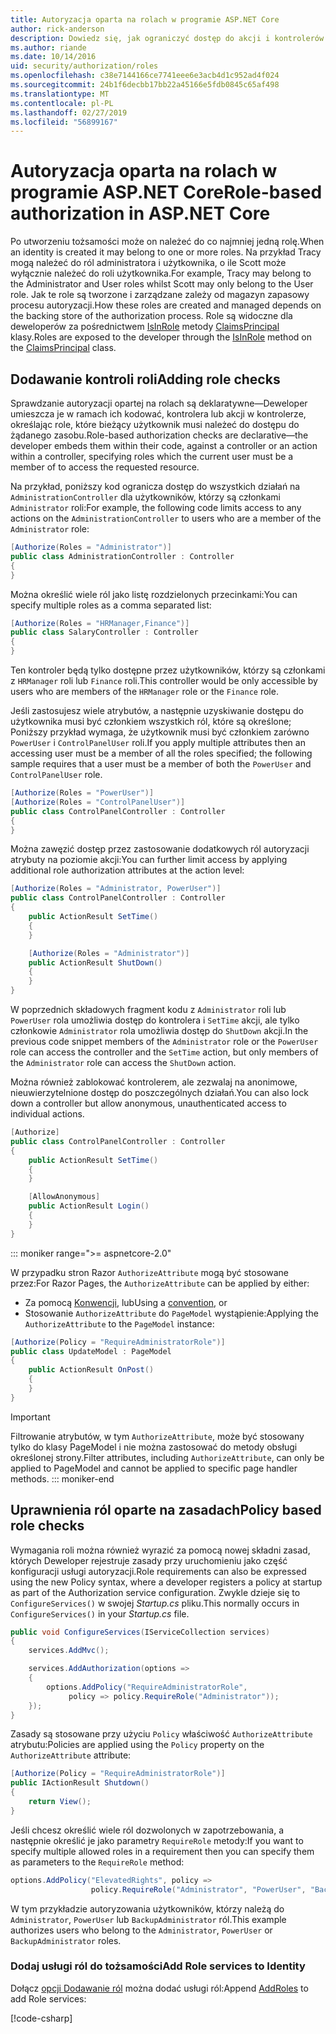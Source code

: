 ```yaml
---
title: Autoryzacja oparta na rolach w programie ASP.NET Core
author: rick-anderson
description: Dowiedz się, jak ograniczyć dostęp do akcji i kontrolerów platformy ASP.NET Core, przekazując ról z atrybutem autoryzacji.
ms.author: riande
ms.date: 10/14/2016
uid: security/authorization/roles
ms.openlocfilehash: c38e7144166ce7741eee6e3acb4d1c952ad4f024
ms.sourcegitcommit: 24b1f6decbb17bb22a45166e5fdb0845c65af498
ms.translationtype: MT
ms.contentlocale: pl-PL
ms.lasthandoff: 02/27/2019
ms.locfileid: "56899167"
---
```

# <a name="role-based-authorization-in-aspnet-core"></a><span data-ttu-id="1e06a-103">Autoryzacja oparta na rolach w programie ASP.NET Core</span><span class="sxs-lookup"><span data-stu-id="1e06a-103">Role-based authorization in ASP.NET Core</span></span>

<a name="security-authorization-role-based"></a>

<span data-ttu-id="1e06a-104">Po utworzeniu tożsamości może on należeć do co najmniej jedną rolę.</span><span class="sxs-lookup"><span data-stu-id="1e06a-104">When an identity is created it may belong to one or more roles.</span></span> <span data-ttu-id="1e06a-105">Na przykład Tracy mogą należeć do ról administratora i użytkownika, o ile Scott może wyłącznie należeć do roli użytkownika.</span><span class="sxs-lookup"><span data-stu-id="1e06a-105">For example, Tracy may belong to the Administrator and User roles whilst Scott may only belong to the User role.</span></span> <span data-ttu-id="1e06a-106">Jak te role są tworzone i zarządzane zależy od magazyn zapasowy procesu autoryzacji.</span><span class="sxs-lookup"><span data-stu-id="1e06a-106">How these roles are created and managed depends on the backing store of the authorization process.</span></span> <span data-ttu-id="1e06a-107">Role są widoczne dla deweloperów za pośrednictwem [IsInRole](/dotnet/api/system.security.principal.genericprincipal.isinrole) metody [ClaimsPrincipal](/dotnet/api/system.security.claims.claimsprincipal) klasy.</span><span class="sxs-lookup"><span data-stu-id="1e06a-107">Roles are exposed to the developer through the [IsInRole](/dotnet/api/system.security.principal.genericprincipal.isinrole) method on the [ClaimsPrincipal](/dotnet/api/system.security.claims.claimsprincipal) class.</span></span>

## <a name="adding-role-checks"></a><span data-ttu-id="1e06a-108">Dodawanie kontroli roli</span><span class="sxs-lookup"><span data-stu-id="1e06a-108">Adding role checks</span></span>

<span data-ttu-id="1e06a-109">Sprawdzanie autoryzacji opartej na rolach są deklaratywne&mdash;Deweloper umieszcza je w ramach ich kodować, kontrolera lub akcji w kontrolerze, określając role, które bieżący użytkownik musi należeć do dostępu do żądanego zasobu.</span><span class="sxs-lookup"><span data-stu-id="1e06a-109">Role-based authorization checks are declarative&mdash;the developer embeds them within their code, against a controller or an action within a controller, specifying roles which the current user must be a member of to access the requested resource.</span></span>

<span data-ttu-id="1e06a-110">Na przykład, poniższy kod ogranicza dostęp do wszystkich działań na `AdministrationController` dla użytkowników, którzy są członkami `Administrator` roli:</span><span class="sxs-lookup"><span data-stu-id="1e06a-110">For example, the following code limits access to any actions on the `AdministrationController` to users who are a member of the `Administrator` role:</span></span>

```csharp
[Authorize(Roles = "Administrator")]
public class AdministrationController : Controller
{
}
```

<span data-ttu-id="1e06a-111">Można określić wiele ról jako listę rozdzielonych przecinkami:</span><span class="sxs-lookup"><span data-stu-id="1e06a-111">You can specify multiple roles as a comma separated list:</span></span>

```csharp
[Authorize(Roles = "HRManager,Finance")]
public class SalaryController : Controller
{
}
```

<span data-ttu-id="1e06a-112">Ten kontroler będą tylko dostępne przez użytkowników, którzy są członkami z `HRManager` roli lub `Finance` roli.</span><span class="sxs-lookup"><span data-stu-id="1e06a-112">This controller would be only accessible by users who are members of the `HRManager` role or the `Finance` role.</span></span>

<span data-ttu-id="1e06a-113">Jeśli zastosujesz wiele atrybutów, a następnie uzyskiwanie dostępu do użytkownika musi być członkiem wszystkich ról, które są określone; Poniższy przykład wymaga, że użytkownik musi być członkiem zarówno `PowerUser` i `ControlPanelUser` roli.</span><span class="sxs-lookup"><span data-stu-id="1e06a-113">If you apply multiple attributes then an accessing user must be a member of all the roles specified; the following sample requires that a user must be a member of both the `PowerUser` and `ControlPanelUser` role.</span></span>

```csharp
[Authorize(Roles = "PowerUser")]
[Authorize(Roles = "ControlPanelUser")]
public class ControlPanelController : Controller
{
}
```

<span data-ttu-id="1e06a-114">Można zawęzić dostęp przez zastosowanie dodatkowych ról autoryzacji atrybuty na poziomie akcji:</span><span class="sxs-lookup"><span data-stu-id="1e06a-114">You can further limit access by applying additional role authorization attributes at the action level:</span></span>

```csharp
[Authorize(Roles = "Administrator, PowerUser")]
public class ControlPanelController : Controller
{
    public ActionResult SetTime()
    {
    }

    [Authorize(Roles = "Administrator")]
    public ActionResult ShutDown()
    {
    }
}
```

<span data-ttu-id="1e06a-115">W poprzednich składowych fragment kodu z `Administrator` roli lub `PowerUser` rola umożliwia dostęp do kontrolera i `SetTime` akcji, ale tylko członkowie `Administrator` rola umożliwia dostęp do `ShutDown` akcji.</span><span class="sxs-lookup"><span data-stu-id="1e06a-115">In the previous code snippet members of the `Administrator` role or the `PowerUser` role can access the controller and the `SetTime` action, but only members of the `Administrator` role can access the `ShutDown` action.</span></span>

<span data-ttu-id="1e06a-116">Można również zablokować kontrolerem, ale zezwalaj na anonimowe, nieuwierzytelnione dostęp do poszczególnych działań.</span><span class="sxs-lookup"><span data-stu-id="1e06a-116">You can also lock down a controller but allow anonymous, unauthenticated access to individual actions.</span></span>

```csharp
[Authorize]
public class ControlPanelController : Controller
{
    public ActionResult SetTime()
    {
    }

    [AllowAnonymous]
    public ActionResult Login()
    {
    }
}
```

::: moniker range=">= aspnetcore-2.0"

<span data-ttu-id="1e06a-117">W przypadku stron Razor `AuthorizeAttribute` mogą być stosowane przez:</span><span class="sxs-lookup"><span data-stu-id="1e06a-117">For Razor Pages, the `AuthorizeAttribute` can be applied by either:</span></span>

* <span data-ttu-id="1e06a-118">Za pomocą [Konwencji](xref:razor-pages/razor-pages-conventions#page-model-action-conventions), lub</span><span class="sxs-lookup"><span data-stu-id="1e06a-118">Using a [convention](xref:razor-pages/razor-pages-conventions#page-model-action-conventions), or</span></span>
* <span data-ttu-id="1e06a-119">Stosowanie `AuthorizeAttribute` do `PageModel` wystąpienie:</span><span class="sxs-lookup"><span data-stu-id="1e06a-119">Applying the `AuthorizeAttribute` to the `PageModel` instance:</span></span>

```csharp
[Authorize(Policy = "RequireAdministratorRole")]
public class UpdateModel : PageModel
{
    public ActionResult OnPost()
    {
    }
}
```

> [!IMPORTANT]
> <span data-ttu-id="1e06a-120">Filtrowanie atrybutów, w tym `AuthorizeAttribute`, może być stosowany tylko do klasy PageModel i nie można zastosować do metody obsługi określonej strony.</span><span class="sxs-lookup"><span data-stu-id="1e06a-120">Filter attributes, including `AuthorizeAttribute`, can only be applied to PageModel and cannot be applied to specific page handler methods.</span></span>
::: moniker-end


<a name="security-authorization-role-policy"></a>

## <a name="policy-based-role-checks"></a><span data-ttu-id="1e06a-121">Uprawnienia ról oparte na zasadach</span><span class="sxs-lookup"><span data-stu-id="1e06a-121">Policy based role checks</span></span>

<span data-ttu-id="1e06a-122">Wymagania roli można również wyrazić za pomocą nowej składni zasad, których Deweloper rejestruje zasady przy uruchomieniu jako część konfiguracji usługi autoryzacji.</span><span class="sxs-lookup"><span data-stu-id="1e06a-122">Role requirements can also be expressed using the new Policy syntax, where a developer registers a policy at startup as part of the Authorization service configuration.</span></span> <span data-ttu-id="1e06a-123">Zwykle dzieje się to `ConfigureServices()` w swojej *Startup.cs* pliku.</span><span class="sxs-lookup"><span data-stu-id="1e06a-123">This normally occurs in `ConfigureServices()` in your *Startup.cs* file.</span></span>

```csharp
public void ConfigureServices(IServiceCollection services)
{
    services.AddMvc();

    services.AddAuthorization(options =>
    {
        options.AddPolicy("RequireAdministratorRole",
             policy => policy.RequireRole("Administrator"));
    });
}
```

<span data-ttu-id="1e06a-124">Zasady są stosowane przy użyciu `Policy` właściwość `AuthorizeAttribute` atrybutu:</span><span class="sxs-lookup"><span data-stu-id="1e06a-124">Policies are applied using the `Policy` property on the `AuthorizeAttribute` attribute:</span></span>

```csharp
[Authorize(Policy = "RequireAdministratorRole")]
public IActionResult Shutdown()
{
    return View();
}
```

<span data-ttu-id="1e06a-125">Jeśli chcesz określić wiele ról dozwolonych w zapotrzebowania, a następnie określić je jako parametry `RequireRole` metody:</span><span class="sxs-lookup"><span data-stu-id="1e06a-125">If you want to specify multiple allowed roles in a requirement then you can specify them as parameters to the `RequireRole` method:</span></span>

```csharp
options.AddPolicy("ElevatedRights", policy =>
                  policy.RequireRole("Administrator", "PowerUser", "BackupAdministrator"));
```

<span data-ttu-id="1e06a-126">W tym przykładzie autoryzowania użytkowników, którzy należą do `Administrator`, `PowerUser` lub `BackupAdministrator` ról.</span><span class="sxs-lookup"><span data-stu-id="1e06a-126">This example authorizes users who belong to the `Administrator`, `PowerUser` or `BackupAdministrator` roles.</span></span>

### <a name="add-role-services-to-identity"></a><span data-ttu-id="1e06a-127">Dodaj usługi ról do tożsamości</span><span class="sxs-lookup"><span data-stu-id="1e06a-127">Add Role services to Identity</span></span>

<span data-ttu-id="1e06a-128">Dołącz [opcji Dodawanie ról](/dotnet/api/microsoft.aspnetcore.identity.identitybuilder.addroles#Microsoft_AspNetCore_Identity_IdentityBuilder_AddRoles__1) można dodać usługi ról:</span><span class="sxs-lookup"><span data-stu-id="1e06a-128">Append [AddRoles](/dotnet/api/microsoft.aspnetcore.identity.identitybuilder.addroles#Microsoft_AspNetCore_Identity_IdentityBuilder_AddRoles__1) to add Role services:</span></span>

[!code-csharp[](roles/samples/Startup.cs?name=snippet&highlight=7)]

